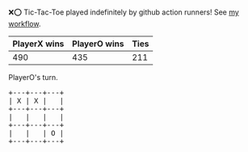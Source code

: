 :x::o: Tic-Tac-Toe played indefinitely by github action runners! See [my workflow](.github/workflows/play.yaml).

|PlayerX wins|PlayerO wins|Ties|
|-|-|-|
|490|435|211|

PlayerO's turn.

<pre>
+---+---+---+
| X | X |   |
+---+---+---+
|   |   |   |
+---+---+---+
|   |   | O |
+---+---+---+
</pre>